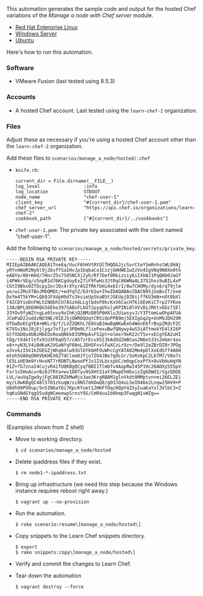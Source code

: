 This automation generates the sample code and output for the hosted Chef variations of the _Manage a node with Chef server_ module.

* [Red Hat Enterprise Linux](https://learn.chef.io/modules/manage-a-node-chef-server/rhel/hosted)
* [Windows Server](https://learn.chef.io/modules/manage-a-node-chef-server/windows/hosted)
* [Ubuntu](https://learn.chef.io/modules/manage-a-node-chef-server/ubuntu/hosted)

Here's how to run this automation.

### Software

* VMware Fusion (last tested using 8.5.3)

### Accounts

* A hosted Chef account. Last tested using the `learn-chef-2` organization.

### Files

Adjust these as necessary if you're using a hosted Chef account other than the `learn-chef-2` organization.

Add these files to `scenarios/manage_a_node/hosted/.chef`

* `knife.rb`:

  ```
  current_dir = File.dirname(__FILE__)
  log_level                :info
  log_location             STDOUT
  node_name                "chef-user-1"
  client_key               "#{current_dir}/chef-user-1.pem"
  chef_server_url          "https://api.chef.io/organizations/learn-chef-2"
  cookbook_path            ["#{current_dir}/../cookbooks"]
  ```

* `chef-user-1.pem`: The private key associated with the client named "chef-user-1".

Add the following to `scenarios/manage_a_node/hosted/secrets/private_key`.

```
-----BEGIN RSA PRIVATE KEY-----
MIIEpAIBAAKCAQEA1TneEq/UucF6hHVtRtQlTHQDGJjcSvrCteYSmRnhstWL0kNj
yRYvmWoR2Nybl9j2bsfYSaIHvJp1bqbaCo1CzzjGHHWE1w2zVo4IgVNq9N0Xe0tk
eA8Ye/08+KHd/7HnrZ5x7505NCXjZyh/Rf7Oef0Rbizsiy6iIXkNJ1PqQHb0JaGY
i4PWkrVEq/s5npR1d76KCgdoyEx27iF9fwHz3JtRqC86WNaAL3752hxs9uBIL4xP
CGtI9Bkx0ZfQcpy2orJDc4rXYyrASZfRkfbHi4x6IrI/8w7CHOMy/dys6/qT9jlm
ye/wiZMu5TBoJMbQMQt/+edYqYZ/Edrb1w+IhwIDAQABAoIBACN9SjUaBvIT/exm
DxYm4T5kYM+LQb9JFXdpH9dTs3ksieUpSkaB5tJGEUpjDZKsjffKU3mN+nOt0bXl
F42CDYioDnFWLhINObhCU7ASzk6LLglbdxF0kcKxV6CacHTKi6EeKiCTrp27YKoe
13AzBPLQ6EHKQGS6Eko397SABxFLbU72pygUVulyKPINi0lXVvDiJRKtx6Dz71El
33YOv9fyWZtngLo65xvy9xIhKjQ2BMzD85P0HXluJUiwsyvJ/Y3TtomLwOhpAFUA
JCmPaD2JuddzNO3NE/0IEJ5jOWROQUqtCR5iQoPPB9mj5EXIgGq2g+XnM9JDH29R
UTGwDoECgYEA+WKLrQ/f/LVZZQKhL7E6VaBJmwBqNKwEeG4WenE6frBvpZRdcFZC
K7VGv1NzJ8jEjlygz7of1yr3PDm9LfliePexuBwfQNywy4wS3iATtmokYE4lXI6P
GtfXbDQu4bBzHbEOxRoaQNkk835MHpAsFS2pt+olmxr9eR22cT5x+xECgYEA2uHI
tDg/tX4ktlnfx91U3FbqO57/cAh7zrEcvX5I3kAdXdZmBCws2N6eS33s2mkmr4as
x6++yN3LV4iBdKaK2VGaNfqF6NnLJDHSFvvlFwXCzLr9z+/De9l2eZBrDZ0rJPOg
o3vvkzI5k1kZGEGZjWhq64lw93GlbYkbHFOuWhcCgYATA82Mm4pDlXxEdGff4A6H
mtoh5G00qO0KVbKHEX0ZTdClemOJfjo7ZO4JBo7gOLGr/SoRzKpC2LbTM7/V8o7s
lE5LsHE9m9YrHvoNT7rRDNTLNwooPYJx1IVLbcspUC/m0qpCoxPfX+8uVbHuHqYN
01Z+fG7znaI4CujvR4ifUQKBgQCyqfBBI1TlmbTv4AapRwI45P1Hc26ADXy555pV
Fxr1x5HxAcu+Bi0JTRYa+wv18DTyu9SXHt51aY3MwpEhHbxizZg6DWd2/SgzQDOE
LVL/auVqZgw9yjFgC88IRZkMwMjx3ae3KrgRB8M1glnYkdt8MMptvn+mi26ELZEi
my/LOwKBgQC48l57O1zkuqW/si0NS7mkDwQ8/gO3JQ4uLSeIO46e2Lnqw25HV9+P
U8dhO9POOup/5nSIN6aYDi7KpcKYuet1JHKFfOqcHQpY4Z5yIuaKaYxl3VlbC3+Z
hqKuGNdGYqgO5udgNCmeewpSrnsY9S/CmR4cw1b0kmp3FwqgN1vWZg==
-----END RSA PRIVATE KEY-----
```

### Commands

(Examples shown from Z shell)

* Move to working directory.

  ```
  $ cd scenarios/manage_a_node/hosted
  ```

* Delete ipaddress files if they exist.

  ```
  $ rm node1-*-ipaddress.txt
  ```

* Bring up infrastructure (we need this step because the Windows instance requires reboot right away.)

  ```
  $ vagrant up --no-provision
  ```

* Run the automation.

  ```
  $ rake scenario:resume\[manage_a_node/hosted\]
  ```

* Copy snippets to the Learn Chef snippets directory.

  ```
  $ export
  $ rake snippets:copy\[manage_a_node/hosted\]
  ```

* Verify and commit the changes to Learn Chef.

* Tear down the automation

  ```
  $ vagrant destroy --force
  ```
